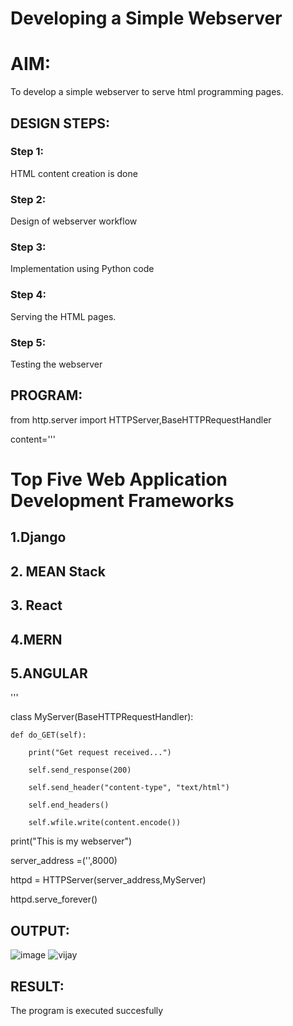 # Developing a Simple Webserver

# AIM:

To develop a simple webserver to serve html programming pages.

## DESIGN STEPS:

### Step 1:

HTML content creation is done

### Step 2:

Design of webserver workflow

### Step 3:

Implementation using Python code

### Step 4:

Serving the HTML pages.

### Step 5:

Testing the webserver

## PROGRAM:
from http.server import HTTPServer,BaseHTTPRequestHandler

content='''

<!doctype html>

<html>

<head>

<title> My Web Server</title>

</head>

<body>

<h1>Top Five Web Application Development Frameworks</h1>

<h2>1.Django</h2>

<h2>2. MEAN Stack</h2>

<h2>3. React </h2>

<h2>4.MERN</h2>

<h2>5.ANGULAR</h2>

</body>

</html>

'''

class MyServer(BaseHTTPRequestHandler):
    
    def do_GET(self):
        
        print("Get request received...")
        
        self.send_response(200) 
        
        self.send_header("content-type", "text/html")       
        
        self.end_headers()
        
        self.wfile.write(content.encode())

print("This is my webserver") 

server_address =('',8000)

httpd = HTTPServer(server_address,MyServer)

httpd.serve_forever()

## OUTPUT:
![image](https://user-images.githubusercontent.com/121303741/229997275-f6f4cf2e-1e6d-4b4b-a4be-37790ad01f68.png)
![vijay](https://user-images.githubusercontent.com/121303741/230019033-25dcea37-2f9c-4e7d-b34e-668aa0ec4164.jpg)



## RESULT:
The program is executed succesfully
